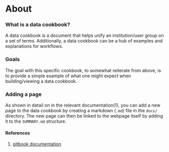 # About

### What is a data cookbook?

A data cookbook is a document that helps unify an institution/user group on a set of terms. Additionally, a data cookbook can be a hub of examples and explanations for workflows.

### Goals

The goal with this specific cookbook, to somewhat reiterate from above, is to provide a simple example of what one might expect when building/viewing a data cookbook.

### Adding a page

As shown in detail on in the relevant documentation(1), you can add a new page to the data cookbook by creating a markdown (`.md`) file in the `docs/` directory. The new page can then be linked to the webpage itself by adding it to the `SUMMARY.md` structure.


#### References
1. [gitbook documentation](https://toolchain.gitbook.com/pages.html)
